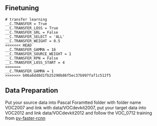 ## Finetuning

```
# transfer learning
__C.TRANSFER = True
__C.TRANSFER_LOSS = True
__C.TRANSFER_GRL = False
__C.TRANSFER_SELECT = 'ALL'
__C.TRANSFER_WEIGHT = 0.5
<<<<<<< HEAD
__C.TRANSFER_GAMMA = 16
__C.TRANSFER_SOURCE_WEIGHT = 1
__C.TRANSFER_RPN = False
__C.TRANSFER_LOSS_START = 4
=======
__C.TRANSFER_GAMMA = 1
>>>>>>> b06a6dd8d1fb25290b86f5ec37b997faf1c512f5
```

## Data Preparation

Put your source data into Pascal Foramtted folder with folder name VOC2007 and link with data/VOCdevkit2007, put your target data into VOC2012 and link data/VOCdevkit2012 and follow the VOC_0712 training from [py-faster-rcnn](https://github.com/rbgirshick/py-faster-rcnn)
